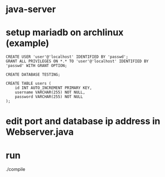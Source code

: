 # java-server

# setup mariadb on archlinux (example)
```
CREATE USER 'user'@'localhost' IDENTIFIED BY 'passwd';
GRANT ALL PRIVILEGES ON *.* TO 'user'@'localhost' IDENTIFIED BY 'passwd' WITH GRANT OPTION;

CREATE DATABASE TESTING;

CREATE TABLE users (
    id INT AUTO_INCREMENT PRIMARY KEY,
    username VARCHAR(255) NOT NULL,
    password VARCHAR(255) NOT NULL
);
```

# edit port and database ip address in Webserver.java
# run

./compile
